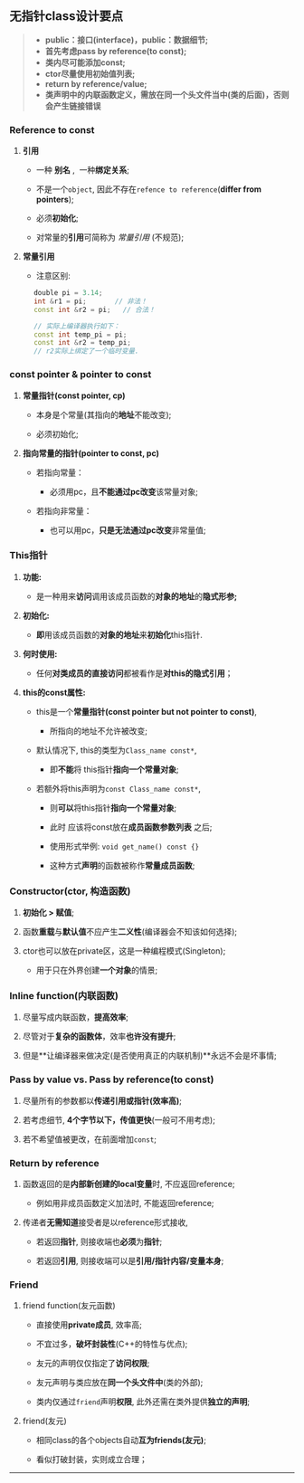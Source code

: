 ## **无指针class设计要点**
>* **public：接口(interface)，public：数据细节;**
>* **首先考虑pass by reference(to const);**
>* **类内尽可能添加const;**
>* **ctor尽量使用初始值列表;**
>* **return by reference/value;**
>* **类声明中的内联函数定义，需放在同一个头文件当中(类的后面)，否则会产生链接错误**

### Reference to const 

1. **引用**

    * 一种 **别名** ,  一种**绑定关系**;
    
    * 不是一个`object`, 因此不存在`refence to reference`(**differ from pointers**);
    
    * 必须**初始化**;
    
    * 对常量的**引用**可简称为 *常量引用* (不规范);

2. **常量引用**

    * 注意区别:
    
```c++
      double pi = 3.14;
      int &r1 = pi;       // 非法！
      const int &r2 = pi;	// 合法！

      // 实际上编译器执行如下：
      const int temp_pi = pi;
      const int &r2 = temp_pi;
      // r2实际上绑定了一个临时变量.
```

### const pointer  &  pointer to const

1. **常量指针(const pointer, cp)**

    * 本身是个常量(其指向的**地址**不能改变);
    
    * 必须初始化;

2. **指向常量的指针(pointer to const, pc)**

    * 若指向常量：
    
        * 必须用pc，且**不能通过pc改变**该常量对象;
        
    * 若指向非常量：
    
        * 也可以用pc，**只是无法通过pc改变**非常量值;


### This指针

1. **功能:**

    * 是一种用来**访问**调用该成员函数的**对象的地址**的**隐式形参;**
    
2. **初始化:**

    * **即**用该成员函数的**对象的地址**来**初始化**this指针.
    
3. **何时使用:**

    * 任何**对类成员的直接访问**都被看作是**对this的隐式引用**；
    
4. **this的const属性:**

    * this是一个**常量指针(const pointer but not pointer to const)**,
    
        * 所指向的地址不允许被改变;
        
    * 默认情况下, this的类型为`Class_name const*`,
    
        * 即**不能**将 this指针**指向一个常量对象**;
        
    * 若额外将this声明为`const Class_name const*`,
    
        * 则**可以**将this指针**指向一个常量对象**;
        
        * 此时 应该将const放在**成员函数参数列表** 之后;
        
        * 使用形式举例: `void get_name() const {}`
        
        * 这种方式**声明**的函数被称作**常量成员函数**;

### Constructor(ctor, 构造函数)

1. **初始化 > 赋值**;

2. 函数**重载**与**默认值**不应产生**二义性**(编译器会不知该如何选择);

3. ctor也可以放在private区，这是一种编程模式(Singleton);

    * 用于只在外界创建**一个对象**的情景;

### Inline function(内联函数)

1. 尽量写成内联函数，**提高效率**;

2. 尽管对于**复杂的函数体**，效率**也许没有提升**;

3. 但是**让编译器来做决定(是否使用真正的内联机制)**永远不会是坏事情;

### Pass by value  vs.  Pass by reference(to const)

1. 尽量所有的参数都以**传递引用或指针(效率高)**;

2. 若考虑细节, **4个字节以下，传值更快**(一般可不用考虑);

3. 若不希望值被更改，在前面增加`const`;

### Return by reference

1. 函数返回的是**内部新创建的local变量**时, 不应返回reference;

    * 例如用非成员函数定义加法时, 不能返回reference;
    
2. 传递者**无需知道**接受者是以reference形式接收, 

    * 若返回**指针**, 则接收端也**必须**为**指针**;
    
    * 若返回**引用**, 则接收端可以是**引用/指针内容/变量本身**;

### Friend

1. friend function(友元函数)

    * 直接使用**private成员**, 效率高;
    
    * 不宜过多，**破坏封装性**(C++的特性与优点);
    
    * 友元的声明仅仅指定了**访问权限**;
    
    * 友元声明与类应放在**同一个头文件中**(类的外部);
    
    * 类内仅通过`friend`声明**权限**, 此外还需在类外提供**独立的声明**;
    
2. friend(友元)

    * 相同class的各个objects自动**互为friends(友元)**;
    
    * 看似打破封装，实则成立合理；

-----------

